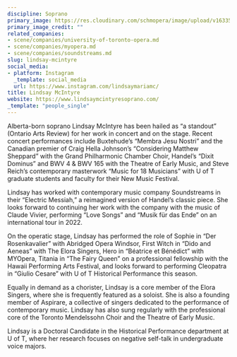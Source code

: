 ```yaml
---
discipline: Soprano
primary_image: https://res.cloudinary.com/schmopera/image/upload/v1633539224/media/2021/10/lindsaymcintyreheadshot_b5lauv.jpg
primary_image_credit: ""
related_companies:
- scene/companies/university-of-toronto-opera.md
- scene/companies/myopera.md
- scene/companies/soundstreams.md
slug: lindsay-mcintyre
social_media:
- platform: Instagram
  _template: social_media
  url: https://www.instagram.com/lindsaymariamc/
title: Lindsay McIntyre
website: https://www.lindsaymcintyresoprano.com/
_template: "people_single"
---
```

Alberta-born soprano Lindsay McIntyre has been hailed as “a standout” (Ontario Arts Review) for her work in concert and on the stage. Recent concert performances include Buxtehude’s “Membra Jesu Nostri” and the Canadian premier of Craig Hella Johnson’s “Considering Matthew Sheppard” with the Grand Philharmonic Chamber Choir, Handel’s “Dixit Dominus” and BWV 4 & BWV 165 with the Theatre of Early Music, and Steve Reich’s contemporary masterwork “Music for 18 Musicians” with U of T graduate students and faculty for their New Music Festival. 

Lindsay has worked with contemporary music company Soundstreams in their “Electric Messiah,” a reimagined version of Handel’s classic piece. She looks forward to continuing her work with the company with the music of Claude Vivier, performing “Love Songs” and “Musik für das Ende” on an international tour in 2022.  

On the operatic stage, Lindsay has performed the role of Sophie in “Der Rosenkavalier” with Abridged Opera Windsor, First Witch in “Dido and Aeneas” with The Elora Singers, Hero in “Béatrice et Bénédict” with MYOpera, Titania in “The Fairy Queen” on a professional fellowship with the Hawaii Performing Arts Festival, and looks forward to performing Cleopatra in “Giulio Cesare” with U of T Historical Performance this season. 

Equally in demand as a chorister, Lindsay is a core member of the Elora Singers, where she is frequently featured as a soloist. She is also a founding member of Aspirare, a collective of singers dedicated to the performance of contemporary music. Lindsay has also sung regularly with the professional core of the Toronto Mendelssohn Choir and the Theatre of Early Music. 

Lindsay is a Doctoral Candidate in the Historical Performance department at U of T, where her research focuses on negative self-talk in undergraduate voice majors.